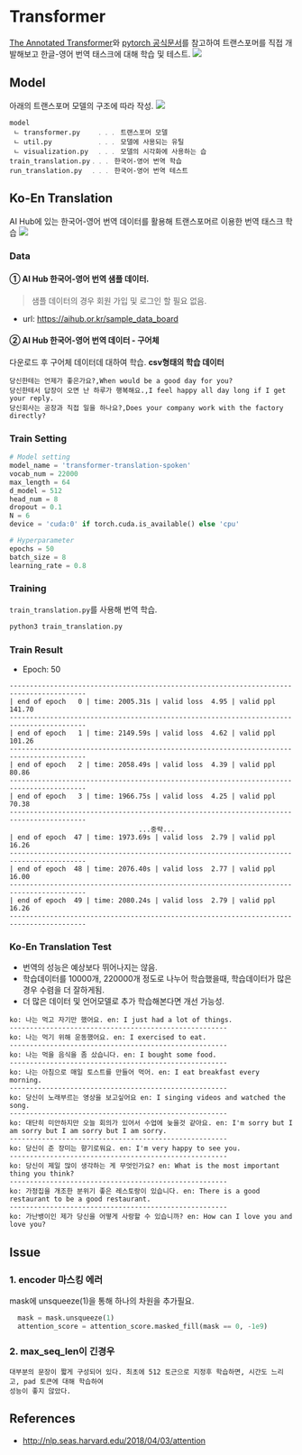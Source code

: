 # Transformer
[The Annotated Transformer](http://nlp.seas.harvard.edu/2018/04/03/attention)와 [pytorch 공식문서](https://tutorials.pytorch.kr/beginner/transformer_tutorial.html)를 
참고하여 트랜스포머를 직접 개발해보고 한글-영어 번역 태스크에 대해 학습 및 테스트.
![](./images/transformer-translation.png)
## Model
아래의 트랜스포머 모델의 구조에 따라 작성.
![](./images/transformer.png)

```text
model
 ㄴ transformer.py    ﹒﹒﹒ 트랜스포머 모델
 ㄴ util.py           ﹒﹒﹒ 모델에 사용되는 유틸
 ㄴ visualization.py  ﹒﹒﹒ 모델의 시각화에 사용하는 습
train_translation.py﹒﹒﹒ 한국어-영어 번역 학습
run_translation.py  ﹒﹒﹒ 한국어-영어 번역 테스트
```

## Ko-En Translation
AI Hub에 있는 한국어-영어 번역 데이터를 활용해 트랜스포머르 이용한 번역 태스크 학습
![](./images/transformer-translation.png)
### Data
#### ① AI Hub 한국어-영어 번역 샘플 데이터.
> 샘플 데이터의 경우 회원 가입 및 로그인 할 필요 없음.
- url: https://aihub.or.kr/sample_data_board
#### ② AI Hub 한국어-영어 번역 데이터 - 구어체
다운로드 후 구어체 데이터데 대하여 학습.
**csv형태의 학습 데이터**
```text
당신한테는 언제가 좋은가요?,When would be a good day for you?
당신한테서 답장이 오면 난 하루가 행복해요.,I feel happy all day long if I get your reply.
당신회사는 공장과 직접 일을 하나요?,Does your company work with the factory directly?
```
### Train Setting
```python
# Model setting
model_name = 'transformer-translation-spoken'
vocab_num = 22000
max_length = 64
d_model = 512
head_num = 8
dropout = 0.1
N = 6
device = 'cuda:0' if torch.cuda.is_available() else 'cpu'

# Hyperparameter
epochs = 50
batch_size = 8
learning_rate = 0.8
```
### Training 
`train_translation.py`를 사용해 번역 학습. 
```sh
python3 train_translation.py
```
### Train Result
- Epoch: 50

```
-----------------------------------------------------------------------------------------
| end of epoch   0 | time: 2005.31s | valid loss  4.95 | valid ppl   141.70
-----------------------------------------------------------------------------------------
| end of epoch   1 | time: 2149.59s | valid loss  4.62 | valid ppl   101.26
-----------------------------------------------------------------------------------------
| end of epoch   2 | time: 2058.49s | valid loss  4.39 | valid ppl    80.86
-----------------------------------------------------------------------------------------
| end of epoch   3 | time: 1966.75s | valid loss  4.25 | valid ppl    70.38
-----------------------------------------------------------------------------------------
                                ...중략...
| end of epoch  47 | time: 1973.69s | valid loss  2.79 | valid ppl    16.26
-----------------------------------------------------------------------------------------
| end of epoch  48 | time: 2076.40s | valid loss  2.77 | valid ppl    16.00
-----------------------------------------------------------------------------------------
| end of epoch  49 | time: 2080.24s | valid loss  2.79 | valid ppl    16.26
-----------------------------------------------------------------------------------------
```

### Ko-En Translation Test
- 번역의 성능은 예상보다 뛰어나지는 않음.
- 학습데이터를 10000개, 220000개 정도로 나누어 학습했을때, 학습데이터가 많은 경우 수렴을 더 잘하게됨.
- 더 많은 데이터 및 언어모델로 추가 학습해본다면 개선 가능성.
```text
ko: 나는 먹고 자기만 했어요. en: I just had a lot of things.
------------------------------------------------------
ko: 나는 먹기 위해 운동했어요. en: I exercised to eat.
------------------------------------------------------
ko: 나는 먹을 음식을 좀 샀습니다. en: I bought some food.
------------------------------------------------------
ko: 나는 아침으로 매일 토스트를 만들어 먹어. en: I eat breakfast every morning.
------------------------------------------------------
ko: 당신이 노래부르는 영상을 보고싶어요 en: I singing videos and watched the song.
------------------------------------------------------
ko: 대단히 미안하지만 오늘 회의가 있어서 수업에 늦을것 같아요. en: I'm sorry but I am sorry but I am sorry but I am sorry.
------------------------------------------------------
ko: 당신이 준 장미는 향기로워요. en: I'm very happy to see you.
------------------------------------------------------
ko: 당신이 제일 많이 생각하는 게 무엇인가요? en: What is the most important thing you think?
------------------------------------------------------
ko: 가정집을 개조한 분위기 좋은 레스토랑이 있습니다. en: There is a good restaurant to be a good restaurant.
------------------------------------------------------
ko: 가난뱅이인 제가 당신을 어떻게 사랑할 수 있습니까? en: How can I love you and love you?
```


## Issue
### 1. encoder 마스킹 에러
mask에 unsqueeze(1)을 통해 하나의 차원을 추가필요.
```py
  mask = mask.unsqueeze(1)
  attention_score = attention_score.masked_fill(mask == 0, -1e9)
```
### 2. max_seq_len이 긴경우
```text
대부분의 문장이 짧게 구성되어 있다. 최초에 512 토근으로 지정후 학습하면, 시간도 느리고, pad 토큰에 대해 학습하여
성능이 좋지 않았다.
```

## References
- http://nlp.seas.harvard.edu/2018/04/03/attention